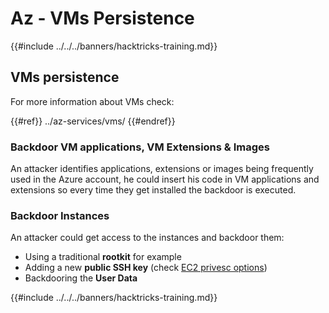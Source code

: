 # Az - VMs Persistence

{{#include ../../../banners/hacktricks-training.md}}

## VMs persistence

For more information about VMs check:

{{#ref}}
../az-services/vms/
{{#endref}}

### Backdoor VM applications, VM Extensions & Images <a href="#backdoor-instances" id="backdoor-instances"></a>

An attacker identifies applications, extensions or images being frequently used in the Azure account, he could insert his code in VM applications and extensions so every time they get installed the backdoor is executed.

### Backdoor Instances <a href="#backdoor-instances" id="backdoor-instances"></a>

An attacker could get access to the instances and backdoor them:

- Using a traditional **rootkit** for example
- Adding a new **public SSH key** (check [EC2 privesc options](https://cloud.hacktricks.xyz/pentesting-cloud/aws-security/aws-privilege-escalation/aws-ec2-privesc))
- Backdooring the **User Data**

{{#include ../../../banners/hacktricks-training.md}}



